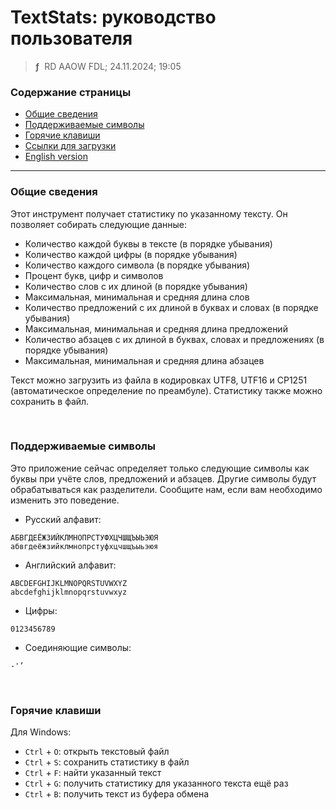 # TextStats: руководство пользователя
> **ƒ** &nbsp;RD AAOW FDL; 24.11.2024; 19:05



### Содержание страницы

- [Общие сведения](#section-1)
- [Поддерживаемые символы](#section-1)
- [Горячие клавиши](#section-1)
- [Ссылки для загрузки](https://adslbarxatov.github.io/DPArray/ru#textstats)
- [English version](https://adslbarxatov.github.io/TextStats)

---

### Общие сведения

Этот инструмент получает статистику по указанному тексту. Он позволяет собирать следующие данные:
- Количество каждой буквы в тексте (в порядке убывания)
- Количество каждой цифры (в порядке убывания)
- Количество каждого символа (в порядке убывания)
- Процент букв, цифр и символов
- Количество слов с их длиной (в порядке убывания)
- Максимальная, минимальная и средняя длина слов
- Количество предложений с их длиной в буквах и словах (в порядке убывания)
- Максимальная, минимальная и средняя длина предложений
- Количество абзацев с их длиной в буквах, словах и предложениях (в порядке убывания)
- Максимальная, минимальная и средняя длина абзацев

Текст можно загрузить из файла в кодировках UTF8, UTF16 и CP1251 (автоматическое определение
по преамбуле). Статистику также можно сохранить в файл.

&nbsp;



### Поддерживаемые символы

Это приложение сейчас определяет только следующие символы как буквы при учёте
слов, предложений и абзацев. Другие символы будут обрабатываться как разделители. Сообщите нам,
если вам необходимо изменить это поведение.

- Русский алфавит:

```
АБВГДЕЁЖЗИЙКЛМНОПРСТУФХЦЧШЩЪЫЬЭЮЯ
абвгдеёжзийклмнопрстуфхцчшщъыьэюя
```

- Английский алфавит:

```
ABCDEFGHIJKLMNOPQRSTUVWXYZ
abcdefghijklmnopqrstuvwxyz
```

- Цифры:

```
0123456789
```

- Соединяющие символы:

```
-'’
```

&nbsp;



### Горячие клавиши

Для Windows:
- `Ctrl` + `O`: открыть текстовый файл
- `Ctrl` + `S`: сохранить статистику в файл
- `Ctrl` + `F`: найти указанный текст
- `Ctrl` + `G`: получить статистику для указанного текста ещё раз
- `Ctrl` + `B`: получить текст из буфера обмена
